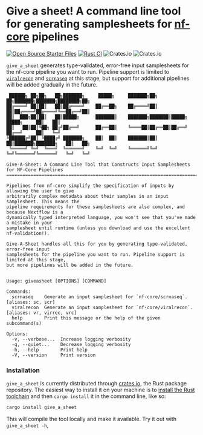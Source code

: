 # Give a sheet! A command line tool for generating samplesheets for [nf-core](https://nf-co.re/) pipelines

[![Open Source Starter Files](https://github.com/nrminor/give-a-sheet/actions/workflows/open-source-starter.yml/badge.svg)](https://github.com/nrminor/give-a-sheet/actions/workflows/open-source-starter.yml) [![Rust CI](https://github.com/nrminor/give-a-sheet/actions/workflows/rust-ci.yml/badge.svg)](https://github.com/nrminor/give-a-sheet/actions/workflows/rust-ci.yml) ![Crates.io](https://img.shields.io/crates/v/give_a_sheet) ![Crates.io](https://img.shields.io/crates/d/give_a_sheet)

`give_a_sheet` generates type-validated, error-free input samplesheets for the nf-core pipeline you want to run. Pipeline support is limited to [`viralrecon`](https://nf-co.re/viralrecon) and [`scrnaseq`](https://nf-co.re/scrnaseq) at this stage, but support for additional pipelines will be added gradually in the future.

```
 ██████╗ ██╗██╗   ██╗███████╗     █████╗     ███████╗██╗  ██╗███████╗███████╗████████╗██╗
██╔════╝ ██║██║   ██║██╔════╝    ██╔══██╗    ██╔════╝██║  ██║██╔════╝██╔════╝╚══██╔══╝██║
██║  ███╗██║██║   ██║█████╗      ███████║    ███████╗███████║█████╗  █████╗     ██║   ██║
██║   ██║██║╚██╗ ██╔╝██╔══╝      ██╔══██║    ╚════██║██╔══██║██╔══╝  ██╔══╝     ██║   ╚═╝
╚██████╔╝██║ ╚████╔╝ ███████╗    ██║  ██║    ███████║██║  ██║███████╗███████╗   ██║   ██╗
 ╚═════╝ ╚═╝  ╚═══╝  ╚══════╝    ╚═╝  ╚═╝    ╚══════╝╚═╝  ╚═╝╚══════╝╚══════╝   ╚═╝   ╚═╝

Give-A-Sheet: A Command Line Tool that Constructs Input Samplesheets for NF-Core Pipelines
=========================================================================================

Pipelines from nf-core simplify the specification of inputs by allowing the user to give
arbitrarily complex metadata about their samples in an input samplesheet. This means the
pipeline requirements for these samplesheets are also complex, and because Nextflow is a
dynamically typed interpreted language, you won't see that you've made a mistake in your
samplesheet until runtime (unless you download and use the excellent nf-validation!).

Give-A-Sheet handles all this for you by generating type-validated, error-free input
samplesheets for the pipeline you want to run. Pipeline support is limited at this stage,
but more pipelines will be added in the future.


Usage: giveasheet [OPTIONS] [COMMAND]

Commands:
  scrnaseq    Generate an input samplesheet for `nf-core/scrnaseq`. [aliases: sc, scr]
  viralrecon  Generate an input samplesheet for `nf-core/viralrecon`. [aliases: vr, virrec, vrc]
  help        Print this message or the help of the given subcommand(s)

Options:
  -v, --verbose...  Increase logging verbosity
  -q, --quiet...    Decrease logging verbosity
  -h, --help        Print help
  -V, --version     Print version
```

### Installation

`give_a_sheet` is currently distributed through [crates.io](https://crates.io/), the Rust package repository. The easiest way to install it on your machine is to [install the Rust toolchain](https://www.rust-lang.org/tools/install) and then `cargo install` it in the command line, like so:

```zsh
cargo install give_a_sheet
```

This will compile the tool locally and make it available. Try it out with `give_a_sheet -h`,
